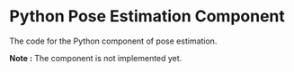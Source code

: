 # Python Pose Estimation Component

The code for the Python component of pose estimation.

**Note :** The component is not implemented yet.
